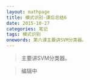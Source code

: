 ```yaml
---
layout: mathpage
title: 模式识别-课后总结6
date: 2015-10-27
categories: 笔记
tags: 模式识别
onewords: 第六课主要讲SVM分类器。
---
```

> 主要讲SVM分类器。

> 编辑中

